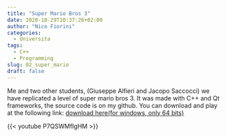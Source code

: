 ```yaml
---
title: "Super Mario Bros 3"
date: 2020-10-29T10:37:26+02:00
author: "Nico Fiorini"
categories: 
  - Universita
tags: 
  - C++
  - Programming 
slug: 02_super_mario
draft: false
---
```


Me and two other students, (Giuseppe Alfieri and Jacopo Saccocci) we have replicated a level of super mario bros 3.
It was made with C++ and Qt frameworks, the source code is on my github. You can download and play at the following link:
[download here(for windows, only 64 bits)](https://github.com/flowibbia/super_mario/releases/tag/v1.0)

{{< youtube P7QSWMfIgHM >}}
